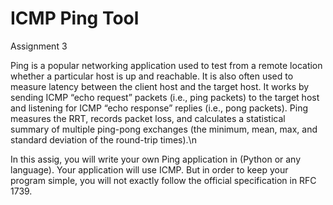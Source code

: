 # ICMP Ping Tool

Assignment 3

Ping is a popular networking application used to test from a remote location whether a particular host is up and reachable. It is also often used to measure latency between the client host and the target host. It works by sending ICMP “echo request” packets (i.e., ping packets) to the target host and listening for ICMP “echo response” replies (i.e., pong packets). Ping measures the RRT, records packet loss, and calculates a statistical summary of multiple ping-pong exchanges (the minimum, mean, max, and standard deviation of the round-trip times).\n

In this assig, you will write your own Ping application in (Python or any language). Your application will use ICMP. But in order to keep your program simple, you will not exactly follow the official specification in RFC 1739.
